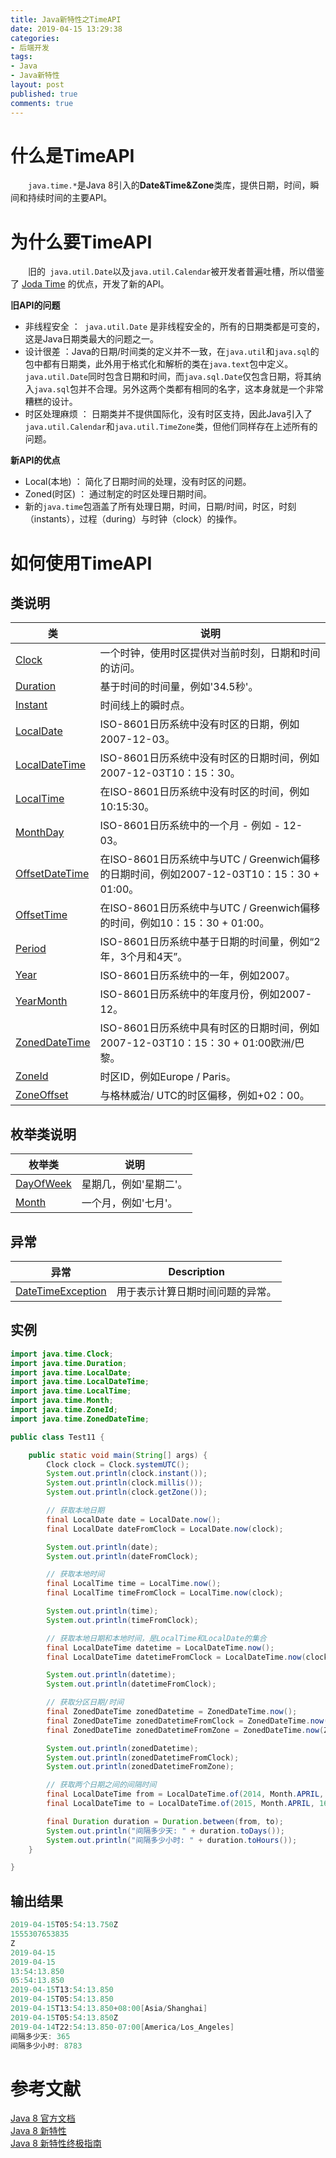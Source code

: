 ```yaml
---
title: Java新特性之TimeAPI
date: 2019-04-15 13:29:38
categories:
- 后端开发
tags:
- Java
- Java新特性
layout: post
published: true
comments: true
---
```


# 什么是TimeAPI

&emsp;&emsp;`java.time.*`是Java 8引入的**Date&Time&Zone**类库，提供日期，时间，瞬间和持续时间的主要API。   


# 为什么要TimeAPI

&emsp;&emsp;旧的` java.util.Date`以及`java.util.Calendar`被开发者普遍吐槽，所以借鉴了 [Joda Time](https://www.joda.org/joda-time/) 的优点，开发了新的API。  

**旧API的问题**  

- 非线程安全  ：` java.util.Date` 是非线程安全的，所有的日期类都是可变的，这是Java日期类最大的问题之一。
- 设计很差 ：Java的日期/时间类的定义并不一致，在`java.util`和`java.sql`的包中都有日期类，此外用于格式化和解析的类在`java.text`包中定义。`java.util.Date`同时包含日期和时间，而`java.sql.Date`仅包含日期，将其纳入`java.sql`包并不合理。另外这两个类都有相同的名字，这本身就是一个非常糟糕的设计。
- 时区处理麻烦 ： 日期类并不提供国际化，没有时区支持，因此Java引入了`java.util.Calendar`和`java.util.TimeZone`类，但他们同样存在上述所有的问题。

**新API的优点**  

- Local(本地)  ： 简化了日期时间的处理，没有时区的问题。
- Zoned(时区)  ： 通过制定的时区处理日期时间。
- 新的`java.time`包涵盖了所有处理日期，时间，日期/时间，时区，时刻（instants），过程（during）与时钟（clock）的操作。

<!-- more -->

# 如何使用TimeAPI

## 类说明

| 类     | 说明    |
| ------------------- | ------------------------------- |
| [Clock](https://docs.oracle.com/javase/8/docs/api/java/time/Clock.html) | 一个时钟，使用时区提供对当前时刻，日期和时间的访问。 |
| [Duration](https://docs.oracle.com/javase/8/docs/api/java/time/Duration.html) | 基于时间的时间量，例如'34.5秒'。 |
| [Instant](https://docs.oracle.com/javase/8/docs/api/java/time/Instant.html) | 时间线上的瞬时点。            |
| [LocalDate](https://docs.oracle.com/javase/8/docs/api/java/time/LocalDate.html) | ISO-8601日历系统中没有时区的日期，例如2007-12-03。 |
| [LocalDateTime](https://docs.oracle.com/javase/8/docs/api/java/time/LocalDateTime.html) | ISO-8601日历系统中没有时区的日期时间，例如2007-12-03T10：15：30。 |
| [LocalTime](https://docs.oracle.com/javase/8/docs/api/java/time/LocalTime.html) | 在ISO-8601日历系统中没有时区的时间，例如10:15:30。 |
| [MonthDay](https://docs.oracle.com/javase/8/docs/api/java/time/MonthDay.html) | ISO-8601日历系统中的一个月 - 例如 -  12-03。 |
| [OffsetDateTime](https://docs.oracle.com/javase/8/docs/api/java/time/OffsetDateTime.html) | 在ISO-8601日历系统中与UTC / Greenwich偏移的日期时间，例如2007-12-03T10：15：30 + 01:00。 |
| [OffsetTime](https://docs.oracle.com/javase/8/docs/api/java/time/OffsetTime.html) | 在ISO-8601日历系统中与UTC / Greenwich偏移的时间，例如10：15：30 + 01:00。 |
| [Period](https://docs.oracle.com/javase/8/docs/api/java/time/Period.html) | ISO-8601日历系统中基于日期的时间量，例如“2年，3个月和4天”。 |
| [Year](https://docs.oracle.com/javase/8/docs/api/java/time/Year.html) | ISO-8601日历系统中的一年，例如2007。 |
| [YearMonth](https://docs.oracle.com/javase/8/docs/api/java/time/YearMonth.html) | ISO-8601日历系统中的年度月份，例如2007-12。 |
| [ZonedDateTime](https://docs.oracle.com/javase/8/docs/api/java/time/ZonedDateTime.html) | ISO-8601日历系统中具有时区的日期时间，例如2007-12-03T10：15：30 + 01:00欧洲/巴黎。 |
| [ZoneId](https://docs.oracle.com/javase/8/docs/api/java/time/ZoneId.html) | 时区ID，例如Europe / Paris。 |
| [ZoneOffset](https://docs.oracle.com/javase/8/docs/api/java/time/ZoneOffset.html) | 与格林威治/ UTC的时区偏移，例如+02：00。 |

## 枚举类说明

| 枚举类       | 说明                       |
| ------------------ | ------------ |
| [DayOfWeek](https://docs.oracle.com/javase/8/docs/api/java/time/DayOfWeek.html) | 星期几，例如'星期二'。 |
| [Month](https://docs.oracle.com/javase/8/docs/api/java/time/Month.html) | 一个月，例如'七月'。 |

## 异常

| 异常  | Description |
| -------------------------- | -------- |
| [DateTimeException](https://docs.oracle.com/javase/8/docs/api/java/time/DateTimeException.html) | 用于表示计算日期时间问题的异常。 |

## 实例

```java
import java.time.Clock;
import java.time.Duration;
import java.time.LocalDate;
import java.time.LocalDateTime;
import java.time.LocalTime;
import java.time.Month;
import java.time.ZoneId;
import java.time.ZonedDateTime;

public class Test11 {

	public static void main(String[] args) {
		Clock clock = Clock.systemUTC();
		System.out.println(clock.instant());
		System.out.println(clock.millis());
		System.out.println(clock.getZone());

		// 获取本地日期
		final LocalDate date = LocalDate.now();
		final LocalDate dateFromClock = LocalDate.now(clock);

		System.out.println(date);
		System.out.println(dateFromClock);

		// 获取本地时间
		final LocalTime time = LocalTime.now();
		final LocalTime timeFromClock = LocalTime.now(clock);

		System.out.println(time);
		System.out.println(timeFromClock);

		// 获取本地日期和本地时间，是LocalTime和LocalDate的集合
		final LocalDateTime datetime = LocalDateTime.now();
		final LocalDateTime datetimeFromClock = LocalDateTime.now(clock);

		System.out.println(datetime);
		System.out.println(datetimeFromClock);

		// 获取分区日期/时间
		final ZonedDateTime zonedDatetime = ZonedDateTime.now();
		final ZonedDateTime zonedDatetimeFromClock = ZonedDateTime.now(clock);
		final ZonedDateTime zonedDatetimeFromZone = ZonedDateTime.now(ZoneId.of("America/Los_Angeles"));

		System.out.println(zonedDatetime);
		System.out.println(zonedDatetimeFromClock);
		System.out.println(zonedDatetimeFromZone);

		// 获取两个日期之间的间隔时间
		final LocalDateTime from = LocalDateTime.of(2014, Month.APRIL, 16, 0, 0, 0);
		final LocalDateTime to = LocalDateTime.of(2015, Month.APRIL, 16, 23, 59, 59);

		final Duration duration = Duration.between(from, to);
		System.out.println("间隔多少天: " + duration.toDays());
		System.out.println("间隔多少小时: " + duration.toHours());
	}

}
```

## 输出结果

```verilog
2019-04-15T05:54:13.750Z
1555307653835
Z
2019-04-15
2019-04-15
13:54:13.850
05:54:13.850
2019-04-15T13:54:13.850
2019-04-15T05:54:13.850
2019-04-15T13:54:13.850+08:00[Asia/Shanghai]
2019-04-15T05:54:13.850Z
2019-04-14T22:54:13.850-07:00[America/Los_Angeles]
间隔多少天: 365
间隔多少小时: 8783
```

# 参考文献

[Java 8 官方文档](https://docs.oracle.com/javase/8/docs/api/index.html)    
[Java 8 新特性](http://www.runoob.com/java/java8-new-features.html)  
[Java 8 新特性终极指南](http://www.importnew.com/11908.html)  